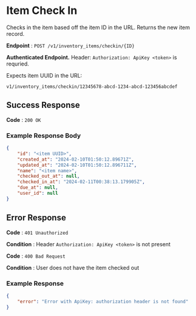 # Item Check In

Checks in the item based off the item ID in the URL. Returns the new item record.

**Endpoint** : `POST /v1/inventory_items/checkin/{ID}`

**Authenticated Endpoint.** Header: `Authorization: ApiKey <token>` is requried.

Expects item UUID in the URL:

`v1/inventory_items/checkin/12345678-abcd-1234-abcd-123456abcdef`

## Success Response

**Code** : `200 OK`

### Example Response Body

```json
{
    "id": "<item UUID>",
    "created_at": "2024-02-10T01:50:12.89671Z",
    "updated_at": "2024-02-10T01:50:12.896711Z",
    "name": "<item name>",
    "checked_out_at": null,
    "checked_in_at": "2024-02-11T00:38:13.179905Z",
    "due_at": null,
    "user_id": null
}
```

## Error Response

**Code** : `401 Unauthorized`

**Condition** : Header `Authorization: ApiKey <token>` is not present

**Code** : `400 Bad Request`

**Condition** : User does not have the item checked out

### Example Response

```json
{
    "error": "Error with ApiKey: authorization header is not found"
}
```
